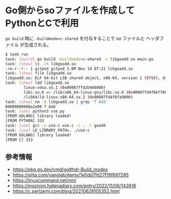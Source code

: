 # Go側からsoファイルを作成してPythonとCで利用

```go build``` 時に ```-buildmode=c-shared``` を付与することで so ファイルと ヘッダファイル が生成される。

```sh
$ task run
task: [build] go build -buildmode=c-shared -o libgoadd.so main.go
task: [show] ls -lh libgoadd.so
-rw-r--r-- 1 gitpod gitpod 2.0M Nov 14 07:21 libgoadd.so
task: [show] file libgoadd.so
libgoadd.so: ELF 64-bit LSB shared object, x86-64, version 1 (SYSV), dynamically linked, BuildID[sha1]=7c44e5b5941164345845b1bb8d3103399b4870d8, with debug_info, not stripped
task: [show] ldd libgoadd.so
        linux-vdso.so.1 (0x00007ffd2b9d6000)
        libc.so.6 => /lib/x86_64-linux-gnu/libc.so.6 (0x00007fd4f6bf7000)
        /lib64/ld-linux-x86-64.so.2 (0x00007fd4f6fa9000)
task: [show] nm -D libgoadd.so | grep 'T Add'
00000000000a1e00 T Add
task: [use] python3 use.py
[FROM GOLANG] library loaded!
[FROM PYTHON] 333
task: [use] gcc -o use-c use.c -L . -l goadd
task: [use] LD_LIBRARY_PATH=. ./use-c
[FROM GOLANG] library loaded!
[FROM C] 333
```

## 参考情報

- https://pkg.go.dev/cmd/go#hdr-Build_modes
- https://qiita.com/yanolab/items/1e0dd7fd27f19f697285
- https://linuxcommand.net/nm/
- https://moznion.hatenadiary.com/entry/2022/11/06/142618
- https://c.perlzemi.com/blog/20210628105352.html

